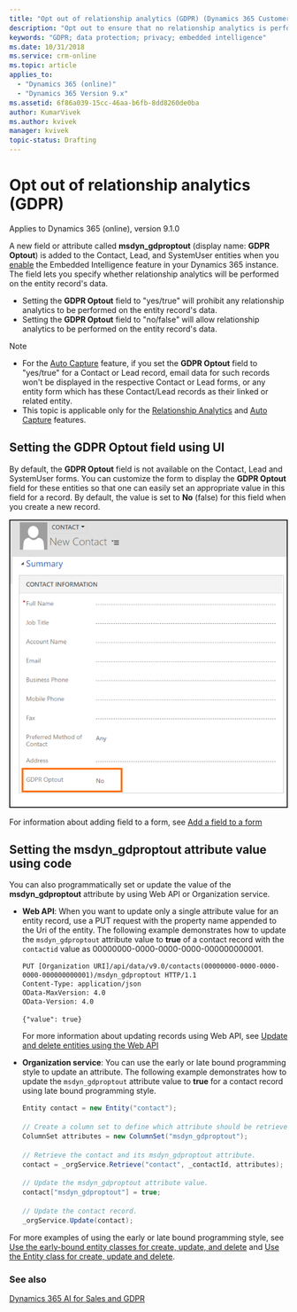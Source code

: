 ```yaml
---
title: "Opt out of relationship analytics (GDPR) (Dynamics 365 Customer Engagement) | Microsoft Docs  "
description: "Opt out to ensure that no relationship analytics is performed on your data when using Embedded Intelligence."
keywords: "GDPR; data protection; privacy; embedded intelligence"
ms.date: 10/31/2018
ms.service: crm-online
ms.topic: article
applies_to:
  - "Dynamics 365 (online)"
  - "Dynamics 365 Version 9.x"
ms.assetid: 6f86a039-15cc-46aa-b6fb-8dd8260de0ba
author: KumarVivek
ms.author: kvivek
manager: kvivek
topic-status: Drafting
---
```


# Opt out of relationship analytics (GDPR)

Applies to Dynamics 365 (online), version 9.1.0

A new field or attribute called **msdyn_gdproptout** (display name: **GDPR Optout**) is added to the Contact, Lead, and SystemUser entities when you [enable](configure-enable-embedded-intelligence.md) the Embedded Intelligence feature in your Dynamics 365 instance. The field lets you specify whether relationship analytics will be performed on the entity record's data.

- Setting the **GDPR Optout** field to "yes/true" will prohibit any relationship analytics to be performed on the entity record's data.
- Setting the **GDPR Optout** field to "no/false" will allow relationship analytics to be performed on the entity record's data.

> [!NOTE]
> - For the [Auto Capture](/dynamics365/customer-engagement/sales-enterprise/auto-capture) feature, if you set the **GDPR Optout** field to "yes/true" for a Contact or Lead record, email data for such records won't be displayed in the respective Contact or Lead forms, or any entity form which has these Contact/Lead records as their linked or related entity.
> - This topic is applicable only for the [Relationship Analytics](relationship-analytics.md) and [Auto Capture](/dynamics365/customer-engagement/sales-enterprise/auto-capture) features.

## Setting the GDPR Optout field using UI

By default, the **GDPR Optout** field is not available on the Contact, Lead and SystemUser forms. You can customize the form to display the **GDPR Optout** field for these entities so that one can easily set an appropriate value in this field for a record. By default, the value is set to **No** (false) for this field when you create a new record.

![](media/gdpr-optout-field.png)

For information about adding field to a form, see [Add a field to a form](/dynamics365/customer-engagement/customize/add-field-form)

## Setting the msdyn_gdproptout attribute value using code

You can also programmatically set or update the value of the **msdyn_gdproptout** attribute by using Web API or Organization service.
- **Web API**: When you want to update only a single attribute value for an entity record, use a PUT request with the property name appended to the Uri of the entity. The following example demonstrates how to update the `msdyn_gdproptout` attribute value to **true** of a contact record with the `contactid` value as 00000000-0000-0000-0000-000000000001.

    ```http
    PUT [Organization URI]/api/data/v9.0/contacts(00000000-0000-0000-0000-000000000001)/msdyn_gdproptout HTTP/1.1  
    Content-Type: application/json  
    OData-MaxVersion: 4.0  
    OData-Version: 4.0  

    {"value": true}
    ```

    For more information about updating records using Web API, see [Update and delete entities using the Web API](/dynamics365/customer-engagement/developer/webapi/update-delete-entities-using-web-api)

- **Organization service**: You can use the early or late bound programming style to update an attribute. The following example demonstrates how to update the `msdyn_gdproptout` attribute value to **true** for a contact record using late bound programming style.

    ```csharp  
    Entity contact = new Entity("contact");  
    
    // Create a column set to define which attribute should be retrieved.  
    ColumnSet attributes = new ColumnSet("msdyn_gdproptout");   
  
    // Retrieve the contact and its msdyn_gdproptout attribute.  
    contact = _orgService.Retrieve("contact", _contactId, attributes);  
  
    // Update the msdyn_gdproptout attribute value.  
    contact["msdyn_gdproptout"] = true;  
  
   // Update the contact record.  
   _orgService.Update(contact);  
    ```

For more examples of using the early or late bound programming style, see [Use the early-bound entity classes for create, update, and delete](/dynamics365/customer-engagement/developer/org-service/use-early-bound-entity-classes-create-update-delete) and [Use the Entity class for create, update and delete](/dynamics365/customer-engagement/developer/org-service/use-entity-class-create-update-delete).


### See also

[Dynamics 365 AI for Sales and GDPR](embedded-intelligence-gdpr.md)